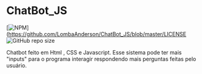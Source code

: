 # ChatBot_JS

[![NPM](https://img.shields.io/npm/l/react)](https://github.com/LombaAnderson/ChatBot_JS/blob/master/LICENSE
![GitHub repo size](https://img.shields.io/github/repo-size/LombaAnderson/Chatbot_JS)



Chatbot feito em Html , CSS e Javascript. Esse sistema pode  ter mais "inputs" para o programa interagir respondendo mais perguntas feitas pelo usuário.
